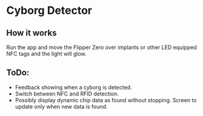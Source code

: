 # Cyborg Detector

## How it works

Run the app and move the Flipper Zero over implants or other LED equipped NFC tags and the light will glow.

## ToDo:

- Feedback showing when a cyborg is detected.
- Switch between NFC and RFID detection.
- Possibly display dynamic chip data as found without stopping. Screen to update only when new data is found.
